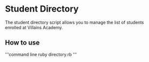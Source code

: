# Student Directory #

The student directory script allows  you to manage the list of students enrolled at Villains Academy.

## How to use ##

'''command line
ruby directory.rb
'''
